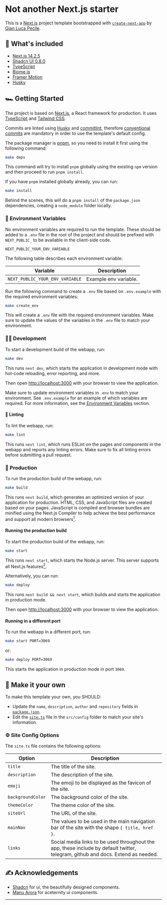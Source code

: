 # Not another Next.js starter

This is a [Next.js](https://nextjs.org/) project template bootstrapped
with [`create-next-app`](https://github.com/vercel/next.js/tree/canary/packages/create-next-app)
by [Gian Luca Pecile](https://github.com/glpecile).

## 🔋 What's included

- [Next.js 14.2.5](https://nextjs.org/)
- [Shadcn UI 0.8.0](https://ui.shadcn.com/)
- [TypeScript](https://www.typescriptlang.org/)
- [Biome.js](https://biomejs.dev/)
- [Framer Motion](https://www.framer.com/motion/)
- [Husky](https://typicode.github.io/husky/)

## 🏎️ Getting Started

The project is based on [Next.js](https://nextjs.org/), a React framework for production. It
uses [TypeScript](https://www.typescriptlang.org/) and [Tailwind CSS](https://tailwindcss.com/).

Commits are linted using [Husky](https://typicode.github.io/husky/) and [commitlint](https://commitlint.js.org/),
therefore [conventional commits](https://www.conventionalcommits.org/en/v1.0.0/) are mandatory in order to use the
template's default config.

The package manager is [pnpm](https://pnpm.io/), so you need to install it first using the following command:

```sh
make deps
```

This command will try to install `pnpm` globally using the existing `npm` version and then proceed to
run `pnpm install`.

If you have `pnpm` installed globally already, you can run:

```sh
make install
```

Behind the scenes, this will do a `pnpm install` of the `package.json` dependencies, creating a `node_module` folder
locally.

### 📨 Environment Variables

No environment variables are required to run the template. These should be added to a `.env` file in the root of the
project
and should be prefixed with `NEXT_PUBLIC_` to be available in the client-side code.

```dotenv
NEXT_PUBLIC_YOUR_ENV_VARIABLE
```

The following table describes each environment variable:

| Variable                        | Description           |
|---------------------------------|-----------------------|
| `NEXT_PUBLIC_YOUR_ENV_VARIABLE` | Example env variable. |

Run the following command to create a `.env` file based on `.env.example` with the required environment variables:

```sh
make create_env
```

This will create a `.env` file with the required environment variables. Make sure to update the values of the variables
in the `.env` file to match your environment.

### 👨‍💻 Development

To start a development build of the webapp, run:

```sh
make dev
```

This runs `next dev`, which starts the application in development mode with hot-code reloading, error reporting, and
more.

Then open [http://localhost:3000](http://localhost:3000) with your browser to view the application.

Make sure to update environment variables in `.env` to match your environment. See `.env.example` for an example of
which variables are required. For more information, see the [Environment Variables](#environment-variables) section.

#### 🧹 Linting

To lint the webapp, run:

```sh
make lint
```

This runs `next lint`, which runs ESLint on the pages and components in the webapp and reports any linting errors.
Make sure to fix all linting errors before submitting a pull request.

### 🚚 Production

To run the production build of the webapp, run:

```sh
make build
```

This runs `next build`, which generates an optimized version of your application for production. HTML, CSS, and
JavaScript files are created based on your pages. JavaScript is compiled and browser bundles are minified using the
Next.js Compiler to help achieve the best performance and support all modern
browsers[<sup>1</sup>](https://nextjs.org/docs/app/building-your-application/deploying#production-builds).

#### Running the production build

To start the production build of the webapp, run:

```sh
make start
```

This runs `next start`, which starts the Node.js server. This server supports all Next.js
features[<sup>2</sup>](https://nextjs.org/docs/app/building-your-application/deploying#nodejs-server).

Alternatively, you can run:

```sh
make deploy
```

This runs `next build && next start`, which builds and starts the application in production mode.

Then open [http://localhost:3000](http://localhost:3000) with your browser to view the application.

#### Running in a different port

To run the webapp in a different port, run:

```sh
make start PORT=3069
```

or:

```sh
make deploy PORT=3069
```

This starts the application in production mode in port `3069`.

## 🎀 Make it your own

To make this template your own, you SHOULD:

- Update the `name`, `description`, `author` and `repository` fields in [`package.json`](/package.json).
- Edit the [`site.ts`](/config/site.ts) file in the `src/config` folder to match your site's information.

### ⚙️ Site Config Options

The `site.ts` file contains the following options:

| Option            | Description                                                                                                                      |
|-------------------|----------------------------------------------------------------------------------------------------------------------------------|
| `title`           | The title of the site.                                                                                                           |
| `description`     | The description of the site.                                                                                                     |
| `emoji`           | The emoji to be displayed as the favicon of the site.                                                                            |
| `backgroundColor` | The background color of the site.                                                                                                |
| `themeColor`      | The theme color of the site.                                                                                                     |
| `siteUrl`         | The URL of the site.                                                                                                             |
| `mainNav`         | The values to be used in the main navigation bar of the site with the shape `{ title, href }`.                                   |
| `links`           | Social media links to be used throughout the app, these include by default twitter, telegram, github and docs. Extend as needed. |

## ✍️ Acknowledgements

* [Shadcn](https://shadcn.com) for ui, the beautifully designed components.
* [Manu Arora](https://manuarora.in) for aceternity ui components.

<hr/>
